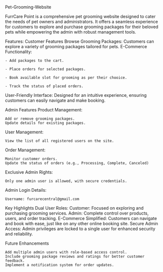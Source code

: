 Pet-Grooming-Website

FurrCare Point is a comprehensive pet grooming website designed to cater the needs of pet owners and administrators. It offers a seamless experience for customers to explore and purchase grooming packages for their beloved pets while empowering the admin with robust management tools.

Features:
Customer Features
Browse Grooming Packages: Customers can explore a variety of grooming packages tailored for pets.
E-Commerce Functionality:

	- Add packages to the cart.
	
	- Place orders for selected packages.
 
	- Book available slot for grooming as per their chooice.
 
	- Track the status of placed orders.
 
User-Friendly Interface: Designed for an intuitive experience, ensuring customers can easily navigate and make booking.

Admin Features
Product Management:

	Add or remove grooming packages.
	Update details for existing packages.

User Management:

	View the list of all registered users on the site.

Order Management:

	Monitor customer orders.
	Update the status of orders (e.g., Processing, Complete, Canceled)

Exclusive Admin Rights:

	Only one admin user is allowed, with secure credentials.

Admin Login Details:

	Username: furcarecentral@gmail.com



Key Highlights
	Dual User Roles:
		Customer: Focused on exploring and purchasing grooming services.
		Admin: Complete control over products, users, and order tracking.
	E-Commerce Simplified: Customers can navigate and book with ease, just like on any other online booking site.
	Secure Admin Access: Admin privileges are locked to a single user for enhanced security and reliability.


Future Enhancements

	Add multiple admin users with role-based access control.
	Include grooming package reviews and ratings for better customer feedback.
	Implement a notification system for order updates.
	
